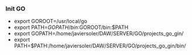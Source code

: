 ### Init GO
- export GOROOT=/usr/local/go
- export PATH=$GOPATH/bin:$GOROOT/bin:$PATH
- export GOPATH=/home/javiersoler/DAW/SERVER/GO/projects_go_gin/
- export PATH=$PATH:/home/javiersoler/DAW/SERVER/GO/projects_go_gin/bin/